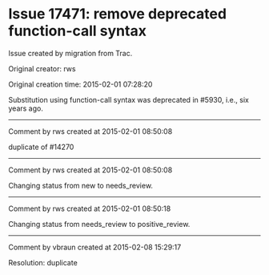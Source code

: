 # Issue 17471: remove deprecated function-call syntax

Issue created by migration from Trac.

Original creator: rws

Original creation time: 2015-02-01 07:28:20

Substitution using function-call syntax was deprecated in #5930, i.e., six years ago.


---

Comment by rws created at 2015-02-01 08:50:08

duplicate of #14270


---

Comment by rws created at 2015-02-01 08:50:08

Changing status from new to needs_review.


---

Comment by rws created at 2015-02-01 08:50:18

Changing status from needs_review to positive_review.


---

Comment by vbraun created at 2015-02-08 15:29:17

Resolution: duplicate
